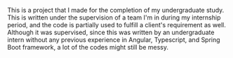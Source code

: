This is a project that I made for the completion of my undergraduate study. This is written under the supervision of a team I'm in during my internship period, and the code is partially used to fulfill a client's requirement as well.
Although it was supervised, since this was written by an undergraduate intern without any previous experience in Angular, Typescript, and Spring Boot framework, a lot of the codes might still be messy.
